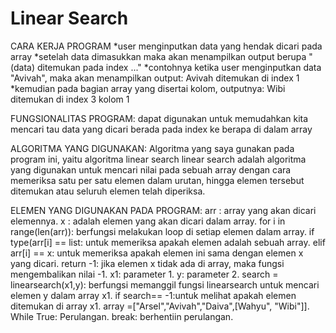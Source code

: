 # Linear Search

CARA KERJA PROGRAM
*user menginputkan data yang hendak dicari pada array
*setelah data dimasukkan maka akan menampilkan output berupa "(data) ditemukan pada index ..."
*contohnya ketika user menginputkan data "Avivah", maka akan menampilkan output: Avivah ditemukan di index 1
*kemudian pada bagian array yang disertai kolom, outputnya: Wibi ditemukan di index 3 kolom 1


FUNGSIONALITAS PROGRAM:
dapat digunakan untuk memudahkan kita mencari tau data yang dicari berada pada index ke berapa di dalam array


ALGORITMA YANG DIGUNAKAN:
Algoritma yang saya gunakan pada program ini, yaitu algoritma linear search 
linear search adalah algoritma yang digunakan untuk mencari nilai pada sebuah array dengan cara memeriksa satu per satu elemen dalam urutan, hingga elemen tersebut ditemukan atau seluruh elemen telah diperiksa.


ELEMEN YANG DIGUNAKAN PADA PROGRAM:
arr : array yang akan dicari elemennya. 
x : adalah elemen yang akan dicari dalam array.
for i in range(len(arr)): berfungsi melakukan loop di setiap elemen dalam array. 
if type(arr[i] == list: untuk memeriksa apakah elemen adalah sebuah array.
elif arr[i] == x: untuk memeriksa apakah elemen ini sama dengan elemen x yang dicari. 
return -1: jika elemen x tidak ada di array, maka fungsi mengembalikan nilai -1.
x1: parameter 1.
y: parameter 2.
search = linearsearch(x1,y): berfungsi memanggil fungsi linearsearch untuk mencari elemen y dalam array x1.
if search== -1:untuk melihat apakah elemen ditemukan di array x1.
array =["Arsel","Avivah","Daiva",[Wahyu", "Wibi"]].
While True: Perulangan. 
break: berhentiin perulangan.


